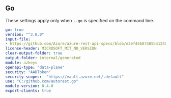 ## Go

These settings apply only when `--go` is specified on the command line.

``` yaml
go: true
version: "^3.0.0"
input-file:
- https://github.com/Azure/azure-rest-api-specs/blob/e2ef44b87405b412403ccb005bfb3975411adf60/specification/keyvault/data-plane/Microsoft.KeyVault/stable/7.3/keys.json
license-header: MICROSOFT_MIT_NO_VERSION
clear-output-folder: true
output-folder: internal/generated
module: azkeys
openapi-type: "data-plane"
security: "AADToken"
security-scopes:  "https://vault.azure.net/.default"
use: "C:/github.com/autorest.go"
module-version: 0.4.0
export-clients: true
```
